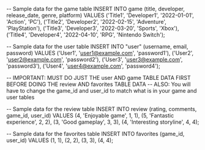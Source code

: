 -- Sample data for the game table
INSERT INTO game (title, developer, release_date, genre, platform)
VALUES
  ('Title1', 'Developer1', '2022-01-01', 'Action', 'PC'),
  ('Title2', 'Developer2', '2022-02-15', 'Adventure', 'PlayStation'),
  ('Title3', 'Developer3', '2022-03-20', 'Sports', 'Xbox'),
  ('Title4', 'Developer4', '2022-04-10', 'RPG', 'Nintendo Switch');

-- Sample data for the user table
INSERT INTO "user" (username, email, password)
VALUES
  ('User1', 'user1@example.com', 'password1'),
  ('User2', 'user2@example.com', 'password2'),
  ('User3', 'user3@example.com', 'password3'),
  ('User4', 'user4@example.com', 'password4');

-- IMPORTANT: MUST DO JUST THE user AND game TABLE DATA FIRST BEFORE DOING THE review AND favorites TABLE DATA
-- ALSO: You will have to change the game_id and user_id to match what is in your game and user tables

-- Sample data for the review table
INSERT INTO review (rating, comments, game_id, user_id)
VALUES
  (4, 'Enjoyable game', 1, 1),
  (5, 'Fantastic experience', 2, 2),
  (3, 'Good gameplay', 3, 3),
  (4, 'Interesting storyline', 4, 4);

-- Sample data for the favorites table
INSERT INTO favorites (game_id, user_id)
VALUES
  (1, 1),
  (2, 2),
  (3, 3),
  (4, 4);
